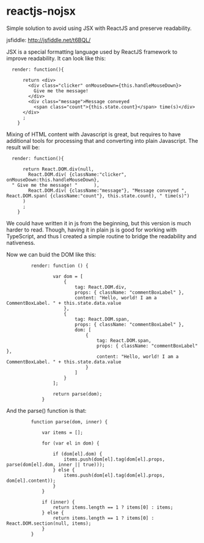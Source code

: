 reactjs-nojsx
=============

Simple solution to avoid using JSX with ReactJS and preserve readability.

jsfiddle: http://jsfiddle.net/t6BQL/

JSX is a special formatting language used by ReactJS framework to improve readability.
It can look like this:

      render: function(){
       
          return <div>
            <div class="clicker" onMouseDown={this.handleMouseDown}>
              Give me the message!
            </div>
            <div class="message">Message conveyed
              <span class="count">{this.state.count}</span> time(s)</div>
          </div>
          ;
        }
  
Mixing of HTML content with Javascript is great, but requires to have additional tools for processing that and converting into plain Javascript. The result will be:


      render: function(){
       
          return React.DOM.div(null, 
            React.DOM.div( {className:"clicker", onMouseDown:this.handleMouseDown}, 
      " Give me the message! "      ),
            React.DOM.div( {className:"message"}, "Message conveyed ",        React.DOM.span( {className:"count"}, this.state.count), " time(s)")
          )
          ;
        }


We could have written it in js from the beginning, but this version is much harder to read. Though, having it in plain js is good for working with TypeScript, and thus I created a simple routine to bridge the readability and nativeness.

Now we can buid the DOM like this:

             render: function () {
             
                     var dom = [
                         {
                             tag: React.DOM.div,
                             props: { className: "commentBoxLabel" },
                             content: "Hello, world! I am a CommentBoxLabel. " + this.state.data.value
                         },
                         {
                             tag: React.DOM.span,
                             props: { className: "commentBoxLabel" },
                             dom: [
                                 {
                                     tag: React.DOM.span,
                                     props: { className: "commentBoxLabel" },
                                     content: "Hello, world! I am a CommentBoxLabel. " + this.state.data.value
                                 }
                             ]
                         }
                     ];
             
                     return parse(dom);
                 }
     
And the parse() function is that:

             function parse(dom, inner) {
             
                 var items = [];
             
                 for (var el in dom) {
             
                     if (dom[el].dom) {
                         items.push(dom[el].tag(dom[el].props, parse(dom[el].dom, inner || true)));
                     } else {
                         items.push(dom[el].tag(dom[el].props, dom[el].content));
                     }
                 }
             
                 if (inner) {
                     return items.length == 1 ? items[0] : items;
                 } else {
                     return items.length == 1 ? items[0] : React.DOM.section(null, items);
                 }
             }



